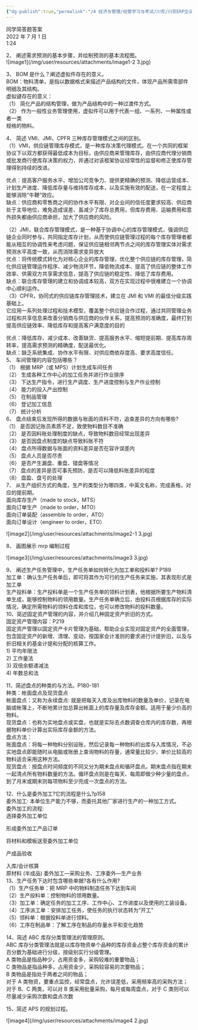 ```yaml
---
{"dg-publish":true,"permalink":"/4 经济与管理/经管学习与考试/川农/川农ERP企业信息资源管理/同学简答题答案/","title":"同学简答题答案"}
---
```



同学简答题答案  
2022 年 7 月 1 日  
1:24

2、 阐述需求预测的基本步骤，并绘制预测的基本流程图。  
![image1](/img/user/resources/attachments/image1-2 3.jpg)

3、 BOM 是什么？阐述虚拟件存在的意义。  
BOM：物料清单，是指以数据格式来描述产品结构的文件，体现产品所需零部件明细及其结构。  
虚拟键存在的意义：  
（1） 简化产品的结构管理，做为产品结构中的一种过渡件方式。  
（2） 作为一般性业务管理使用，虚拟件可以用于代表一组、一系列、一种属性或者一类  
规格的物料。

4、 简述 VMI、JMI、CPFR 三种库存管理模式之间的区别。  
（1）VMI，供应链管理库存模式，是一种库存决策代理模式。在一个共同的框架协议下以双方都获得最低成本为目标，由供应商来管理库存，由供应商代理分销商或批发商行使库存决策的权力，并通过对该框架协议经常性的监督和修正使库存管理得到持续的改进。

优点：提高客户服务水平、增加公司竞争力、提供更精确的预测、降低运营成本、计划生产进度、降低库存量与维持库存成本，以及实施有效的配送，在一定程度上能够消除“牛鞭”效应。  
缺点：供应商和零售商之间的协作水平有限、对企业间的信任度要求较高、供应商处于主导地位，难免造成误差、虽减少了库存总费用，但库存费用、运输费用和意外损失都由供应商承担，加大了供应商的风险。

（2）JMI，联合库存管理模式，是一种基于协调中心的库存管理模式，强调供应链企业同时参与，共同指定库存计划，从而使供应链管理过程的每个库存管理者都能从相互的协调性来考虑问题，保证供应链相邻两节点之间的库存管理实体对需求预测水平高度一致，从而消除需求变异放大  
优点：将传统模式转化为对核心企业的库存管理，优化整个供应链的库存管理，简化供应链管理运作程序、减少物流环节，降低物流成本、提高了供应链的整体工作效率、供需双方共享需求信息，提高了供应链的稳定性、降低了库存费用。  
缺点：联合库存管理的建立和协调成本较高，双方在实现过程中很难建立一个协调中心顺利运作。  
（3）CPFR，协同式的供应链库存管理技术，建立在 JMI 和 VMI 的最佳分级实践基础上。  
它应用一系列处理过程和技术模型，覆盖整个供应链合作过程，通过共同管理业务过程和共享信息来改善分销商与供应商的伙伴关系，提高预测的准确度，最终打到提高供应链效率、降低库存和提高客户满意度的目的

优点：降低库存、减少成本、改善缺货、提高服务水平、缩短提前期、提高库存周转率，提高需求预测的精确度，配送最优化。  
缺点：缺乏系统集成、协作水平有限、对供应商依存度高、要求高度信任。  
5、 车间管理的内容包括哪些？  
（1） 根据 MRP（或 MPS）计划生成车间任务  
（2） 生成各种工作中心的加工任务并进行作业排序  
（3） 下达生产指令，进行生产调度、生产进度控制与生产作业控制  
（4） 能力的投入产出控制  
（5） 在制品管理  
（6） 登记加工信息  
（7） 统计分析  
6、 盘点结束后发现所得的数据与账面的资料不符，追查差异的方向有哪些?  
（1） 是否因记账员素质不足，致使物料数目不准确  
（2） 是否因料账处理制度的缺点，导致物料数目经常出现差异  
（3） 是否因盘点制度的缺点导致料账不符  
（4） 盘点所得数据与账面的资料差异是否在容许误差内  
（5） 盘点人员是否尽责  
（6） 是否产生漏盘、重盘、错盘等情况  
（7） 盘点的差异是否可事先预防，是否可以降低料账差异的程度  
（8） 盘盈、盘亏的处理  
7、 从生产组织方式的角度，生产的类型分为哪四类，中英文名称，完成表格，对应的提前期。  
面向库存生产（made to stock，MTS）  
面向订单生产（made to order，MTO）  
面向订单装配（assemble to order，ATO）  
面向订单设计（engineer to order，ETO）

![image2](/img/user/resources/attachments/image2-1 3.jpg)

8、 画图展示 mrp 编制过程

![image3](/img/user/resources/attachments/image3 3.jpg)

9、 阐述生产任务管理中，生产任务单如何转化为加工单和投料单? P189  
加工单：确认生产任务单后，即可将其作为可行的生产任务来实施，其表现形式是加工单  
生产投料单：生产投料单是一个生产任务单的领料计划表，他根据所要生产物料清单生成，能够控制物料的领用数量。生产任务单确立后，由投料员根据库存的实际情况，确定所需物料的领料仓库和库位，也可以修改物料的投料数量。  
10、简述固定资产管理的内容，并介绍几种固定资产折旧的方式。  
固定资产管理内容：P219  
固定资产管理以固定资产卡片管理为基础，帮助企业实现对固定资产的全面管理，包含固定资产的新增、清理、变动，按国家会计准则的要求进行计提折旧，以及与折旧相关的基金计提和分配的核算工作。  
1\) 平均年限法  
2\) 工作量法  
3\) 双倍余额递减法  
4\) 年数总和法

11、简述盘点的种类的与方法。P180-181  
种类：帐面盘点及现货盘点  
帐面盘点：又称为永续盘点: 就是把每天入库及出库物料的数量及单价，记录在电脑或帐簿上，不断地累计加总算出帐面上的库存量及库存金额。适用于量少价高的物料。  
现货盘点：也称为实地盘点或实盘，也就是实际去点数调查仓库内的库存数，再根据物料单价计算出实际库存金额的方法。  
盘点方法：  
账面盘点：将每一种物料分别设账，然后记录每一种物料的出库与入库情况，不必实地盘点即能随时从电脑或账册上查询物料的存量，通常量比较少，单价比较高的物料适合采用这种方法。  
现货盘点：按盘点时间频度的不同又分为期末盘点和循环盘点。期末盘点指在期末一起清点所有物料数量的方法。循环盘点则是在每天、每周即做少种少量的盘点，到了月末或期末则每项物料至少完成一次盘点的方法。

12、什么是委外加工?它的流程是什么?p158  
委外加工: 本单位生产能力不够，而委托其他厂家进行生产的一种加工方式。  
委外加工的流程:  
选择委外加工单位

形成委外加工产品订单

将材料和模板送至委外加工单位

产成品验收

入库/会计核算  
原材料 (半成品) 委外加工—采购业务、工序委外—生产业务  
13、生产任务下达时包含哪些单据?各有什么作用?  
（1）生产任务单：把 MRP 中的物料制造任务下达到车间  
（2）生产投料单：控制物料的领用数量。  
（3）加工单：确定任务的加工工序、工作中心、工作进度以及使用的工装设备。  
（4）工序派工单：安排加工任务，使任务的执行状态转为“开工”  
（5）领料单：根据投料单进行领料。  
（6）工序在制品单：了解工序在制品的存量水平和变化趋势

14、简述 ABC 库存分类管理法的管理原则。  
ABC 库存分类管理法就是以库存物资单个品种的库存资金占整个库存资金的累计百分数为基础进行分级，按级别实行分级管理。  
A 类物品是指品种少，占用资金多，采购较难的重要物品；  
C 类物品是指品种多，占用资金少，采购较容易的次要物品；  
B 类物品是指处于两者之间的物品；  
对于 A 类物资，要重点监控，经常盘点，允许误差低，采用频率高的采购方法；对于 B、C 两类，可以对 B 类采用批量采购，每月或每周盘点，对于 C 类则可以尽量减少采购次数和盘点次数

15、简述 APS 的规划过程。

![image4](/img/user/resources/attachments/image4 2.jpg)